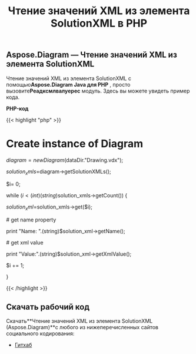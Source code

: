 ﻿---
title: Чтение значений XML из элемента SolutionXML в PHP
type: docs
weight: 20
url: /ru/java/reading-xml-values-from-the-solutionxml-element-in-php/
---
## **Aspose.Diagram — Чтение значений XML из элемента SolutionXML**
 Чтение значений XML из элемента SolutionXML с помощью**Aspose.Diagram Java для PHP** , просто вызовите**Реадксмлвалуерес** модуль. Здесь вы можете увидеть пример кода.

**PHP-код**

{{< highlight "php" >}}

 # Create instance of Diagram

$diagram = new Diagram($dataDir."Drawing.vdx");

$solution_xmls=$diagram->getSolutionXMLs();

$i= 0;

while ($i<(int)(string)$solution_xmls->getCount()) {

$solution_xml =$solution_xmls->get($i);

\# get name property

print "Name: ".(string)$solution_xml->getName();

\# get xml value

print "Value:".(string)$solution_xml->getXmlValue();

$i += 1;

}

{{< /highlight >}}
## **Скачать рабочий код**
 Скачать**Чтение значений XML из элемента SolutionXML (Aspose.Diagram)**с любого из нижеперечисленных сайтов социального кодирования:

- [Гитхаб](https://github.com/asposediagram/Aspose.Diagram-for-Java/blob/master/Plugins/Aspose_Diagram_Java_for_PHP/src/aspose/diagram/WorkingwithSolutionXMLElements/ReadXmlValues.php)
